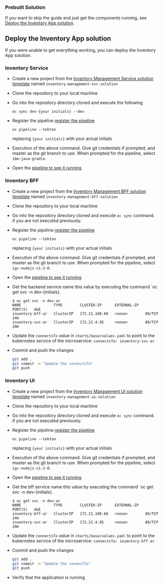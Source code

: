 ### Prebuilt Solution

If you want to skip the guide and just get the components running, see [Deploy the Inventory App solution](#deploy-the-inventory-app-solution).


## Deploy the Inventory App solution

If you were unable to get everything working, you can deploy the Inventory App solution. 


### Inventory Service

- Create a new project from the [Inventory Management Service solution template](https://github.com/ibm-ecosystem-lab/inventory-management-svc-intermediate/generate)
named `inventory-management-svc-solution`

- Clone the repository to your local machine

- Go into the repository directory cloned and execute the following

    ```
    oc sync dev-{your initials} --dev
    ```

- Register the pipeline [register the pipeline](/developer-intermediate/deploy-app#5.-register-the-application-in-a-devops-pipeline)

    ```
    oc pipeline --tekton
    ```

   replacing `{your initials}` with your actual initials

- Execution of the above command. Give git credentials if prompted, and master as the git branch to use. When prompted for the pipeline, select `ibm-java-gradle`.

- Open the [pipeline to see it running](/developer-intermediate/deploy-app#6.-view-your-application-pipeline)

### Inventory BFF

- Create a new project from the [Inventory Management BFF solution template](https://github.com/ibm-gsi-ecosystem/inventory-management-bff-solution/generate)
named `inventory-management-bff-solution`

- Clone the repository to your local machine

- Go into the repository directory cloned and execute `oc sync` command. if you are not executed previously. 

- Register the pipeline [register the pipeline](/developer-intermediate/deploy-app#5.-register-the-application-in-a-devops-pipeline)

    ```
    oc pipeline --tekton
    ```

   replacing `{your initials}` with your actual initials

- Execution of the above command. Give git credentials if prompted, and master as the git branch to use. When prompted for the pipeline, select `igc-nodejs-v1-2-0`.

- Open the [pipeline to see it running](/developer-intermediate/deploy-app#6.-view-your-application-pipeline)

- Get the backend service name this value by executing the command `oc get svc -n dev-{initials}.
    ```
    $ oc get svc -n dev-ar    
    NAME               TYPE        CLUSTER-IP      EXTERNAL-IP   PORT(S)   AGE
    inventory-bff-ar   ClusterIP   172.21.180.68   <none>        80/TCP    14m
    inventory-svc-ar   ClusterIP   172.21.4.95     <none>        80/TCP    20m
    ```

- Update the `connectsTo` value in `charts/base/values.yaml` to point to the kubernetes
service of the microservice: `connectsTo: inventory-svc-ar`


- Commit and push the changes
    ```bash
    git add .
    git commit -m "Update the connectsTo"
    git push
    ```

### Inventory UI

- Create a new project from the [Inventory Management UI solution template](https://github.com/ibm-gsi-ecosystem/inventory-management-ui-solution/generate)
named `inventory-management-ui-solution`

- Clone the repository to your local machine

- Go into the repository directory cloned and execute `oc sync` command. if you are not executed previously. 

- Register the pipeline [register the pipeline](/developer-intermediate/deploy-app#5.-register-the-application-in-a-devops-pipeline)
    ```
    oc pipeline --tekton
    ```

   replacing `{your initials}` with your actual initials

- Execution of the above command. Give git credentials if prompted, and master as the git branch to use. When prompted for the pipeline, select `igc-nodejs-v1-2-0`.

- Open the [pipeline to see it running](/developer-intermediate/deploy-app#6.-view-your-application-pipeline)

- Get the bff service name this value by executing the command `oc get svc -n dev-{initials}.
    ```
    $ oc get svc -n dev-ar    
    NAME               TYPE        CLUSTER-IP      EXTERNAL-IP   PORT(S)   AGE
    inventory-bff-ar   ClusterIP   172.21.180.68   <none>        80/TCP    14m
    inventory-svc-ar   ClusterIP   172.21.4.95     <none>        80/TCP    20m
    ```

- Update the `connectsTo` value in `charts/base/values.yaml` to point to the kubernetes
service of the microservice: `connectsTo: inventory-bff-ar`

- Commit and push the changes
    ```bash
    git add .
    git commit -m "Update the connectTo"
    git push
    ```

- Verify that the application is running
